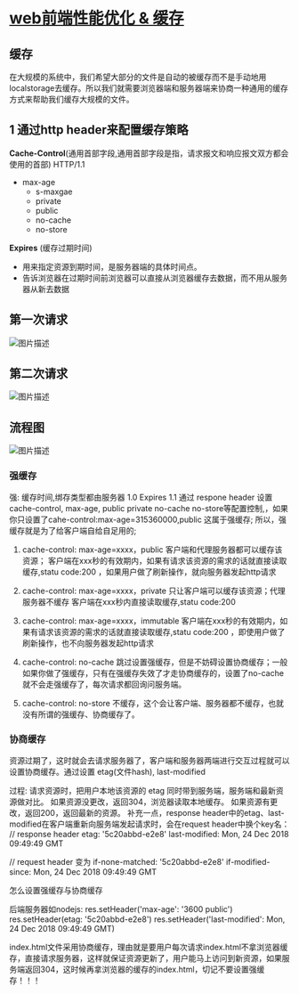 # [web前端性能优化 & 缓存](https://segmentfault.com/a/1190000011652672)

## 缓存

在大规模的系统中，我们希望大部分的文件是自动的被缓存而不是手动地用localstorage去缓存。所以我们就需要浏览器端和服务器端来协商一种通用的缓存方式来帮助我们缓存大规模的文件。

## 1 通过http header来配置缓存策略

**Cache-Control**(通用首部字段,通用首部字段是指，请求报文和响应报文双方都会使用的首部) HTTP/1.1

- max-age
    - s-maxgae
    - private
    - public
    - no-cache
    - no-store

**Expires** (缓存过期时间)

- 用来指定资源到期时间，是服务器端的具体时间点。
- 告诉浏览器在过期时间前浏览器可以直接从浏览器缓存去数据，而不用从服务器从新去数据

## 第一次请求

![图片描述](https://segmentfault.com/img/bVW3A8?w=543&h=434)

## 第二次请求

![图片描述](https://segmentfault.com/img/bVOA0S?w=554&h=528)

## 流程图

![图片描述](https://segmentfault.com/img/bVW3BC?w=824&h=968)

### 强缓存

强: 缓存时间,绑存类型都由服务器 
1.0 Expires
1.1 通过 respone header 设置 cache-control, max-age, public private no-cache no-store等配置控制,，如果你只设置了cahe-control:max-age=315360000,public 这属于强缓存;
所以，强缓存就是为了给客户端自给自足用的;

1. cache-control: max-age=xxxx，public
客户端和代理服务器都可以缓存该资源；
客户端在xxx秒的有效期内，如果有请求该资源的需求的话就直接读取缓存,statu code:200 ，如果用户做了刷新操作，就向服务器发起http请求

1. cache-control: max-age=xxxx，private
只让客户端可以缓存该资源；代理服务器不缓存
客户端在xxx秒内直接读取缓存,statu code:200

1. cache-control: max-age=xxxx，immutable
客户端在xxx秒的有效期内，如果有请求该资源的需求的话就直接读取缓存,statu code:200 ，即使用户做了刷新操作，也不向服务器发起http请求

1. cache-control: no-cache
跳过设置强缓存，但是不妨碍设置协商缓存；一般如果你做了强缓存，只有在强缓存失效了才走协商缓存的，设置了no-cache就不会走强缓存了，每次请求都回询问服务端。

1. cache-control: no-store
不缓存，这个会让客户端、服务器都不缓存，也就没有所谓的强缓存、协商缓存了。

### 协商缓存

资源过期了，这时就会去请求服务器了，客户端和服务器两端进行交互过程就可以设置协商缓存。通过设置 etag(文件hash), last-modified

过程:
请求资源时，把用户本地该资源的 etag 同时带到服务端，服务端和最新资源做对比。
如果资源没更改，返回304，浏览器读取本地缓存。
如果资源有更改，返回200，返回最新的资源。
补充一点，response header中的etag、last-modified在客户端重新向服务端发起请求时，会在request header中换个key名：
// response header
etag: '5c20abbd-e2e8'
last-modified: Mon, 24 Dec 2018 09:49:49 GMT

// request header 变为
if-none-matched: '5c20abbd-e2e8'
if-modified-since: Mon, 24 Dec 2018 09:49:49 GMT


怎么设置强缓存与协商缓存

后端服务器如nodejs:
res.setHeader('max-age': '3600 public')
res.setHeader(etag: '5c20abbd-e2e8')
res.setHeader('last-modified': Mon, 24 Dec 2018 09:49:49 GMT)

index.html文件采用协商缓存，理由就是要用户每次请求index.html不拿浏览器缓存，直接请求服务器，这样就保证资源更新了，用户能马上访问到新资源，如果服务端返回304，这时候再拿浏览器的缓存的index.html，切记不要设置强缓存！！！